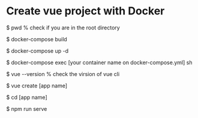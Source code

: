 # Create vue project with Docker

$ pwd
% check if you are in the root directory

$ docker-compose build

$ docker-compose up -d

$ docker-compose exec [your container name on docker-compose.yml] sh

$ vue --version
% check the virsion of vue cli

$ vue create [app name]

$ cd [app name]

$ npm run serve